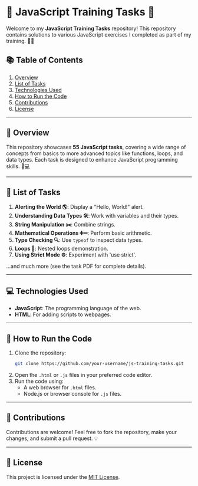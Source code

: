 
# 🚀 JavaScript Training Tasks 🎯

Welcome to my **JavaScript Training Tasks** repository! This repository contains solutions to various JavaScript exercises I completed as part of my training. 📘✨

## 📚 Table of Contents
1. [Overview](#overview)
2. [List of Tasks](#list-of-tasks)
3. [Technologies Used](#technologies-used)
4. [How to Run the Code](#how-to-run-the-code)
5. [Contributions](#contributions)
6. [License](#license)

---

## 🌟 Overview
This repository showcases **55 JavaScript tasks**, covering a wide range of concepts from basics to more advanced topics like functions, loops, and data types. Each task is designed to enhance JavaScript programming skills. 🧠💻

---

## 📝 List of Tasks
1. **Alerting the World 🌎**: Display a "Hello, World!" alert.
2. **Understanding Data Types 🛠️**: Work with variables and their types.
3. **String Manipulation ✂️**: Combine strings.
4. **Mathematical Operations ➕➖**: Perform basic arithmetic.
5. **Type Checking 🔍**: Use `typeof` to inspect data types.
6. **Loops 🔄**: Nested loops demonstration.
7. **Using Strict Mode ⚙️**: Experiment with 'use strict'.

...and much more (see the task PDF for complete details).

---

## 💻 Technologies Used
- **JavaScript**: The programming language of the web.
- **HTML**: For adding scripts to webpages.

---

## 🚀 How to Run the Code
1. Clone the repository:
   ```bash
   git clone https://github.com/your-username/js-training-tasks.git
   ```
2. Open the `.html` or `.js` files in your preferred code editor.
3. Run the code using:
   - A web browser for `.html` files.
   - Node.js or browser console for `.js` files.

---

## 🤝 Contributions
Contributions are welcome! Feel free to fork the repository, make your changes, and submit a pull request. 💡

---

## 📜 License
This project is licensed under the [MIT License](LICENSE).
